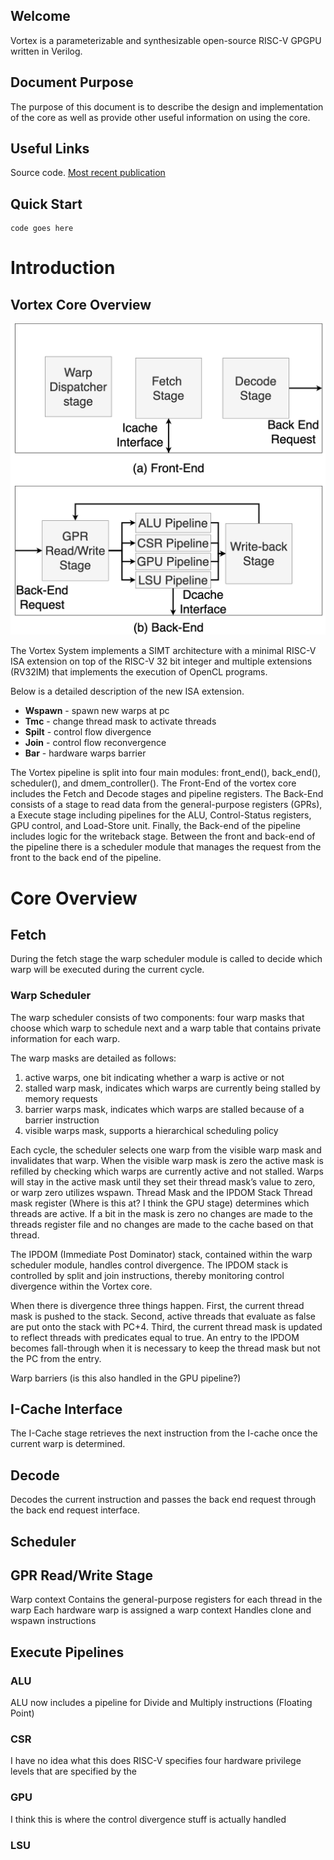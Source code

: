 ## Welcome
Vortex is a parameterizable and synthesizable open-source RISC-V GPGPU written in Verilog. 
## Document Purpose
The purpose of this document is to describe the design and implementation of the core as well as provide other useful information on using the core. 
## Useful Links
Source code. [Most recent publication](https://arxiv.org/pdf/2002.12151.pdf)
## Quick Start
```
code goes here
```
# Introduction
## Vortex Core Overview
![Vortex Core](Vortex_Pipeline.png)

The Vortex System implements a SIMT architecture with a minimal RISC-V ISA extension on top of the RISC-V 32 bit integer and multiple extensions (RV32IM) that implements the execution of OpenCL programs. 

Below is a detailed description of the new ISA extension. 
- **Wspawn** - spawn new warps at pc
- **Tmc** - change thread mask to activate threads
- **Spilt** - control flow divergence
- **Join** - control flow reconvergence
- **Bar** - hardware warps barrier

The Vortex pipeline is split into four main modules: front_end(), back_end(), scheduler(), and dmem_controller(). The Front-End of the vortex core includes the Fetch and Decode stages and pipeline registers. The Back-End consists of a stage to read data from the general-purpose registers (GPRs), a Execute stage including pipelines for the ALU, Control-Status registers, GPU control, and Load-Store unit. Finally, the Back-end of the pipeline includes logic for the writeback stage. Between the front and back-end of the pipeline there is a scheduler module that manages the request from the front to the back end of the pipeline. 
# Core Overview
## Fetch 
During the fetch stage the warp scheduler module is called to decide which warp will be executed during the current cycle. 
### Warp Scheduler
The warp scheduler consists of two components: four warp masks that choose which warp to schedule next and a warp table that contains private information for each warp. 

The warp masks are detailed as follows:
1) active warps, one bit indicating whether a warp is active or not
2) stalled warp mask, indicates which warps are currently being stalled by memory requests
3) barrier warps mask, indicates which warps are stalled because of a barrier instruction
4) visible warps mask, supports a hierarchical scheduling policy

Each cycle, the scheduler selects one warp from the visible warp mask and invalidates that warp. When the visible warp mask is zero the active mask is refilled by checking which warps are currently active and not stalled. Warps will stay in the active mask until they set their thread mask’s value to zero, or warp zero utilizes wspawn. 
Thread Mask and the IPDOM Stack
Thread mask register (Where is this at? I think the GPU stage) determines which threads are active. If a bit in the mask is zero no changes are made to the threads register file and no changes are made to the cache based on that thread. 

The IPDOM (Immediate Post Dominator) stack, contained within the warp scheduler module,  handles control divergence. The IPDOM stack is controlled by split and join instructions, thereby monitoring control divergence within the Vortex core. 

When there is divergence three things happen. First, the current thread mask is pushed to the stack. Second, active threads that evaluate as false are put onto the stack with PC+4. Third, the current thread mask is updated to reflect threads with predicates equal to true. 
An entry to the IPDOM becomes fall-through when it is necessary to keep the thread mask but not the PC from the entry. 

Warp barriers (is this also handled in the GPU pipeline?) 

## I-Cache Interface
The I-Cache stage retrieves the next instruction from the I-cache once the current warp is determined.  
## Decode
Decodes the current instruction and passes the back end request through the back end request interface. 
## Scheduler
## GPR Read/Write Stage
Warp context
Contains the general-purpose registers for each thread in the warp
Each hardware warp is assigned a warp context
Handles clone and wspawn instructions
## Execute Pipelines
### ALU
ALU now includes a pipeline for Divide and Multiply instructions (Floating Point) 
### CSR
I have no idea what this does
RISC-V specifies four hardware privilege levels that are specified by the 
### GPU
I think this is where the control divergence stuff is actually handled
### LSU

